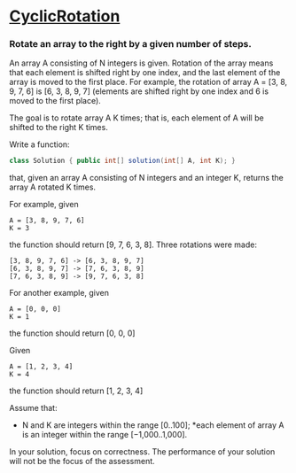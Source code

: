 # [CyclicRotation](https://app.codility.com/programmers/lessons/2-arrays/cyclic_rotation/)

### Rotate an array to the right by a given number of steps.

An array A consisting of N integers is given. Rotation of the array means that each element is shifted right by one index, and the last element of the array is moved to the first place. For example, the rotation of array A = [3, 8, 9, 7, 6] is [6, 3, 8, 9, 7] (elements are shifted right by one index and 6 is moved to the first place).

The goal is to rotate array A K times; that is, each element of A will be shifted to the right K times.

Write a function:
```java
class Solution { public int[] solution(int[] A, int K); }
```
that, given an array A consisting of N integers and an integer K, returns the array A rotated K times.

For example, given

   ```
   A = [3, 8, 9, 7, 6]
   K = 3    
   ```
the function should return [9, 7, 6, 3, 8]. Three rotations were made:

    
    [3, 8, 9, 7, 6] -> [6, 3, 8, 9, 7]
    [6, 3, 8, 9, 7] -> [7, 6, 3, 8, 9]
    [7, 6, 3, 8, 9] -> [9, 7, 6, 3, 8]   
    
For another example, given

    
    A = [0, 0, 0]
    K = 1
    
    
the function should return [0, 0, 0]

Given

    
    A = [1, 2, 3, 4]
    K = 4
    
    
the function should return [1, 2, 3, 4]

Assume that:

* N and K are integers within the range [0..100];
 *each element of array A is an integer within the range [−1,000..1,000].
 
In your solution, focus on correctness. The performance of your solution will not be the focus of the assessment.
